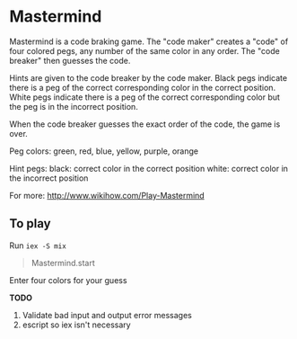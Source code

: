 # Mastermind

Mastermind is a code braking game. The "code maker" creates a "code" of four colored pegs, any number of the same color in any order. The "code breaker" then guesses the code.

Hints are given to the code breaker by the code maker. Black pegs indicate there is a peg of the correct corresponding color in the correct position. White pegs indicate there is a peg of the correct corresponding color but the peg is in the incorrect position.

When the code breaker guesses the exact order of the code, the game is over.

Peg colors: green, red, blue, yellow, purple, orange

Hint pegs:
    black: correct color in the correct position
    white: correct color in the incorrect position

For more: http://www.wikihow.com/Play-Mastermind

## To play

Run `iex -S mix`

> Mastermind.start

Enter four colors for your guess


**TODO**
1. Validate bad input and output error messages
1. escript so iex isn't necessary
